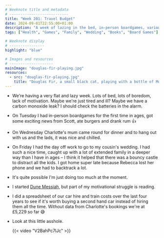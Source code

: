 ```yaml
---
# Weeknote title and metadata
# ---------------------------
title: "Week 201: Travel Budget"
date: 2024-09-01T22:55:00+01:00
description: "A week of lazing in the bed, in-person boardgames, various family visits, a fun wedding, minimal working, travel spreadsheets, and cats pushing things over."
tags: ["Health", "Games", "Family", "Wedding", "Books", "Board Games"]

# Weeknote display
# ----------------
highlight: "blue"

# Images and resources
# --------------------
mainImage: "douglas-fir-playing.jpg"
resources:
  - src: "douglas-fir-playing.jpg"
    title: "Douglas Fir, a small black cat, playing with a bottle of Moju"
---
```


  * We're having a very flat and lazy week. Lots of bed, lots of boredom, lack of motivation. Maybe we're just tired and ill? Maybe we have a carbon monoxide leak? I should check the batteries in the alarm.

  * On Tuesday I had in-person boardgames for the first time in ages, got some exciting news from Scott, ate burgers and drank rum :+1:

  * On Wednesday Charlotte's mum came round for dinner and to hang out with us and the lads, it was nice and chilled.

  * On Friday I had the day off work to go to my cousin's wedding. I had such a nice time, caught up with a lot of extended family in a deeper way than I have in ages – I think it helped that there was a bouncy castle to distract all the kids. I got home super late because Rebecca lost her phone and we had to backtrack a lot.

  * It's quite possible I'm just doing too much at the moment.

  * I started [Dune Messiah](https://www.goodreads.com/book/show/44492285-dune-messiah), but part of my motivational struggle is reading.

  * I did a spreadsheet of our car hire and train costs over the last four years to see if it's worth buying a second hand car instead of hiring them all the time. Without data from Charlotte's bookings we're at £5,229 so far :sweat_smile:

  * Look at this little asshole.

    {{< video "V2BahPc7lJc" >}}
